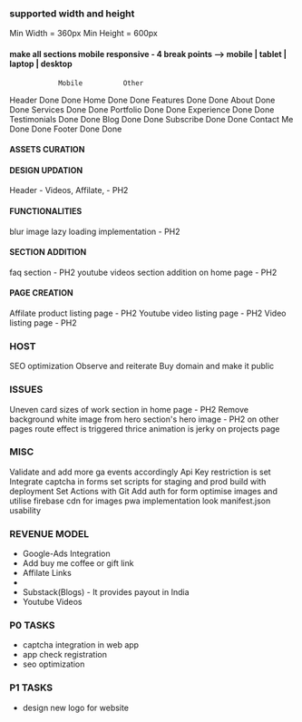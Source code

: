 ### supported width and height
Min Width = 360px
Min Height = 600px

#### make all sections mobile responsive - 4 break points --> mobile | tablet | laptop | desktop
                Mobile          Other
Header          Done            Done
Home            Done            Done
Features        Done            Done
About           Done            Done
Services        Done            Done
Portfolio       Done            Done
Experience      Done            Done
Testimonials    Done            Done
Blog            Done            Done
Subscribe       Done            Done
Contact Me      Done            Done
Footer          Done            Done

<!-- DEC 24 - UPDATE -->
#### ASSETS CURATION

#### DESIGN UPDATION
Header - Videos, Affilate, - PH2

#### FUNCTIONALITIES
blur image lazy loading implementation - PH2

#### SECTION ADDITION
faq section - PH2
youtube videos section addition on home page - PH2

#### PAGE CREATION
Affilate product listing page  - PH2
Youtube video listing page - PH2
Video listing page - PH2

### HOST
SEO optimization
Observe and reiterate
Buy domain and make it public

### ISSUES
Uneven card sizes of work section in home page - PH2
Remove background white image from hero section's hero image - PH2
on other pages route effect is triggered thrice
animation is jerky on projects page

### MISC
Validate and add more ga events accordingly
Api Key restriction is set
Integrate captcha in forms
set scripts for staging and prod build with deployment
Set Actions with Git
Add auth for form
optimise images and utilise firebase cdn for images
pwa implementation
look manifest.json usability

### REVENUE MODEL
- Google-Ads Integration
- Add buy me coffee or gift link
- Affilate Links
- 
- Substack(Blogs) - It provides payout in India
- Youtube Videos

### P0 TASKS
- captcha integration in web app
- app check registration
- seo optimization

### P1 TASKS
- design new logo for website